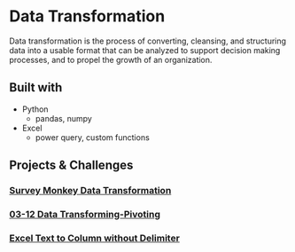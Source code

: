 # Data Transformation
Data transformation is the process of converting, cleansing, and structuring data into a usable format that can be analyzed to support decision making processes, and to propel the growth of an organization.
## Built with
- Python
	- pandas, numpy
- Excel
	- power query, custom functions

## Projects & Challenges

### [Survey Monkey Data Transformation](https://github.com/rumana-amin/Data-Transformation-Cleaning-Wrangling/tree/main/SurveyMonkey%20Data%20Transformation)

### [03-12 Data Transforming-Pivoting](https://github.com/rumana-amin/Data-Transformation-Cleaning-Wrangling/tree/main/03-12)

### [Excel Text to Column without Delimiter](https://github.com/rumana-amin/Data-Transformation-Cleaning-Wrangling/tree/main/Excel%20Text%20to%20Columns%20without%20Delimiter)
